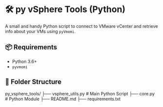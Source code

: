 # 🛠 py vSphere Tools (Python)

A small and handy Python script to connect to VMware vCenter and retrieve info about your VMs using `pyVmomi`.

## 📦 Requirements

- Python 3.6+
- `pyvmomi`

##  📁 Folder Structure

py_vsphere_tools/
├── vsphere_utils.py         # Main Python Script
├── core.py                  # Python Module
├── README.md
├── requirements.txt
